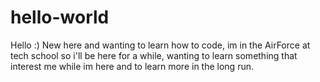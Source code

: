 # hello-world
Hello :) New here and wanting to learn how to code, im in the AirForce at tech school so i'll be here for a while, wanting to learn something that interest me while im here and to learn more in the long run.
